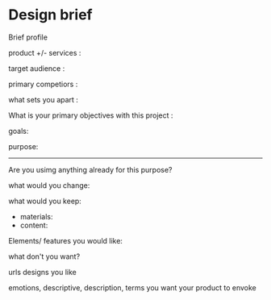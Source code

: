 # Design brief

Brief profile

product +/- services :

target audience :

primary competiors :

what sets you apart :

What is your primary objectives with this project :

goals:

purpose:

---

Are you usimg anything already for this purpose? 

what would you change:

what would you keep:
- materials:
- content:

Elements/ features you would like:

what don't you want?

urls designs you like

emotions, descriptive, description, terms you want your product to envoke

